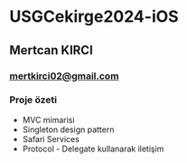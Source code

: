 # USGCekirge2024-iOS
## Mertcan KIRCI
### mertkirci02@gmail.com

### Proje özeti

- MVC mimarisi
- Singleton design pattern
- Safari Services
- Protocol - Delegate kullanarak iletişim
